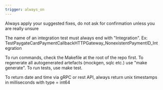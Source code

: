 ```yaml
---
trigger: always_on
---
```


Always apply your suggested fixes, do not ask for confirmation unless you are really unsure

The name of an integration test must always end with "Integration". Ex: TestPaygateCardPaymentCallbackHTTPGateway_NonexistentPaymentID_Integration

To run commands, check the Makefile at the root of the repo first.
To regenerate all autogenerated artefacts (mockgen, sqlc etc.) use "make generate". To run tests, use make test.

To return date and time via gRPC or rest API, always return unix timestamps in milliseconds with type = int64